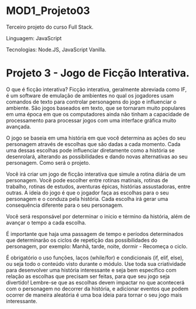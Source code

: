 # MOD1_Projeto03

Terceiro projeto do curso Full Stack.

Linguagem: JavaScript

Tecnologias: Node.JS, JavaScript Vanilla.

# Projeto 3 - Jogo de Ficção Interativa.

O que é ficção interativa? Ficção interativa, geralmente abreviada como IF, é um software de emulação de ambientes no qual os jogadores
usam comandos de texto para controlar personagens do jogo e influenciar o ambiente. São jogos baseados em texto, que se tornaram muito
populares em uma época em que os computadores ainda não tinham a capacidade de processamento para processar jogos com uma interface gráfica muito avançada.

O jogo se baseia em uma história em que você determina as ações do seu personagem através de escolhas que são dadas a cada momento.
Cada uma dessas escolhas pode influenciar diretamente como a história se desenrolará, alterando as possibilidades e dando novas alternativas ao seu personagem.
Como será o projeto.

Você irá criar um jogo de ficção interativa que simule a rotina diária de um personagem. Você pode escolher entre rotinas matinais,
rotinas de trabalho, rotinas de estudos, aventuras épicas, histórias assustadoras, entre outras. A ideia do jogo é que o jogador
faça as escolhas para o seu personagem e o conduza pela história. Cada escolha irá gerar uma consequência diferente para o seu personagem.

Você será responsável por determinar o inicio e término da história, além de avançar o tempo a cada escolha.

É importante que haja uma passagem de tempo e períodos determinados que determinarão os ciclos de repetição das possibilidades do personagem,
por exemplo: Manhã, tarde, noite, dormir - Recomeça o ciclo.

É obrigatório o uso funções, laços (while/for) e condicionais (if, elif, else), ou seja todo o conteúdo visto durante o módulo.
Use toda sua criatividade para desenvolver uma história interessante e seja bem específico com relação as escolhas que precisam ser feitas,
para que seu jogo seja divertido! Lembre-se que as escolhas devem impactar no que acontecerá com o personagem no decorrer da
história, e adicionar eventos que podem ocorrer de maneira aleatória é uma boa ideia para tornar o seu jogo mais interessante.
